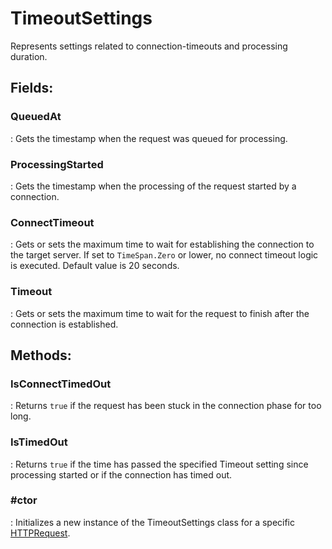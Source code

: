 # TimeoutSettings

Represents settings related to connection-timeouts and processing duration. 

## **Fields**:
### **QueuedAt**
: Gets the timestamp when the request was queued for processing. 
### **ProcessingStarted**
: Gets the timestamp when the processing of the request started by a connection. 
### **ConnectTimeout**
: Gets or sets the maximum time to wait for establishing the connection to the target server. If set to `TimeSpan.Zero` or lower, no connect timeout logic is executed. Default value is 20 seconds. 
### **Timeout**
: Gets or sets the maximum time to wait for the request to finish after the connection is established. 
## **Methods**:

### **IsConnectTimedOut**
: Returns `true` if the request has been stuck in the connection phase for too long. 

### **IsTimedOut**
: Returns `true` if the time has passed the specified Timeout setting since processing started or if the connection has timed out. 

### **#ctor**
: Initializes a new instance of the TimeoutSettings class for a specific [HTTPRequest](../HTTP/HTTPRequest.md). 